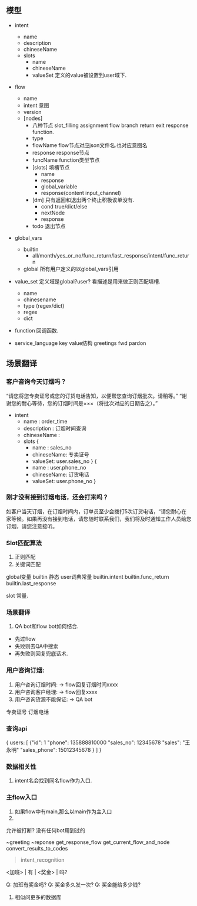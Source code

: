## 模型

* intent
    * name
    * description
    * chineseName
    * slots
        * name
        * chineseName
        * valueSet 定义的value被设置到user域下.

* flow
    * name
    * intent 意图
    * version
    * [nodes]
        * 八种节点 slot_filling assignment flow branch return exit response function.
        * type
        * flowName flow节点对应json文件名.也对应意图名
        * response response节点
        * funcName function类型节点
        * [slots] 填槽节点
            * name
            * response
            * global_variable
            * response(content input_channel)
        * [dm] 只有返回和退出两个终止积极诶单没有.
            * cond true/dict/else
            * nextNode
            * response
        * todo 退出节点

* global_vars
    * builtin
        * all/month/yes_or_no/func_return/last_response/intent/func_return
    * global
        所有用户定义的以global_vars引用

* value_set 定义域是global?user? 看描述是用来做正则匹配填槽.
    * name
    * chinesename
    * type (regex/dict)
    * regex
    * dict
    
* function
    回调函数.
    
* service_language
key value结构 greetings fwd pardon


## 场景翻译

### 客户咨询今天订烟吗？
“请您将您专卖证号或您的订货电话告知，以便帮您查询订烟批次。请稍等。”
“谢谢您的耐心等待，您的订烟时间是×××（将批次对应的日期告之）。”

* intent
    * name : order_time
    * description : 订烟时间查询
    * chineseName : 
    * slots {
        * name : sales_no
        * chineseName: 专卖证号 
        * valueSet: user.sales_no
    } {
        * name : user.phone_no
        * chineseName: 订货电话
        * valueSet: user.phone_no
    }

### 刚才没有接到订烟电话，还会打来吗？
如客户当天订烟，在订烟时间内，订单员至少会拨打5次订货电话，“请您耐心在家等候。如果再没有接到电话，请您随时联系我们，我们将及时通知工作人员给您订烟，请您注意接听。

### Slot匹配算法
1. 正则匹配
2. 关键词匹配


global变量 builtin 静态 user词典常量
builtin.intent
builtin.func_return
builtin.last_response

slot 常量.

### 场景翻译
1. QA bot和flow bot如何结合.
* 先过flow
* 失败则去QA中搜索
* 再失败则回复兜底话术.


### 用户咨询订烟:

1. 用户咨询订烟时间: -> flow回复订烟时间xxxx
2. 用户咨询客户经理: -> flow回复xxxx
3. 用户咨询货源不能保证: -> QA bot

专卖证号 订烟电话

### 查询api
{
users: [
    {"id": 1
    "phone": 135888810000
    "sales_no": 12345678
    "sales": "王永明"
    "sales_phone": 15012345678
    }
]
}


### 数据相关性
1. intent名会找到同名flow作为入口.


### 主flow入口
1. 如果flow中有main,那么以main作为主入口
2. 







允许被打断?
没有任何bot用到过的


~greeting
~reponse
get_response_flow
get_current_flow_and_node
convert_results_to_codes
>intent_recognition


<加班> | 有 | <奖金> | 吗?

Q: 加班有奖金吗?
Q: 奖金多久发一次?
Q: 奖金能给多少钱?

1. 相似问更多的数据库






